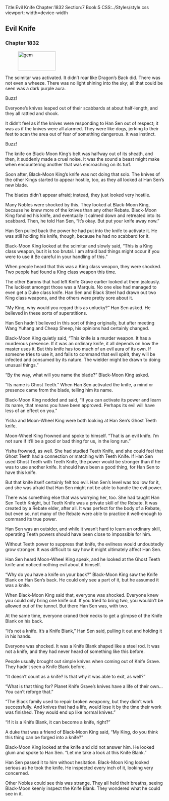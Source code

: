 Title:Evil Knife 
Chapter:1832 
Section:7 
Book:5 
CSS:../Styles/style.css 
viewport: width=device-width
  
## Evil Knife
### Chapter 1832 
<figure>
	<img src="../Images/gem.gif" alt="gem" id="gem" width="120" height="60" />
</figure>
  

  
  The scimitar was activated. It didn’t roar like Dragon’s Back did. There was not even a wheeze. There was no light shining into the sky; all that could be seen was a dark purple aura.

Buzz!

Everyone’s knives leaped out of their scabbards at about half-length, and they all rattled and shook.

It didn’t feel as if the knives were responding to Han Sen out of respect; it was as if the knives were all alarmed. They were like dogs, jerking to their feet to scan the area out of fear of something dangerous. It was instinct.

Buzz!

The knife on Black-Moon King’s belt was halfway out of its sheath, and then, it suddenly made a cruel noise. It was the sound a beast might make when encountering another that was encroaching on its turf.

Soon after, Black-Moon King’s knife was not doing that solo. The knives of the other Kings started to appear hostile, too, as they all looked at Han Sen’s new blade.

The blades didn’t appear afraid; instead, they just looked very hostile.

Many Nobles were shocked by this. They looked at Black-Moon King, because he knew more of the knives than any other Rebate. Black-Moon King fondled his knife, and eventually it calmed down and retreated into its scabbard. Then, he told Han Sen, “It’s okay. But put your knife away now.”

Han Sen pulled back the power he had put into the knife to activate it. He was still holding his knife, though, because he had no scabbard for it.

Black-Moon King looked at the scimitar and slowly said, “This is a King class weapon, but it is too brutal. I am afraid bad things might occur if you were to use it Be careful in your handling of this.”

When people heard that this was a King class weapon, they were shocked. Two people had found a King class weapon this time.

The other Barons that had left Knife Grave earlier looked at them jealously. The luckiest amongst those was a Marquis. No one else had managed to even get a Duke class knife. Han Sen and Black Steel had drawn out two King class weapons, and the others were pretty sore about it.

“My King, why would you regard this as unlucky?” Han Sen asked. He believed in these sorts of superstitions.

Han Sen hadn’t believed in this sort of thing originally, but after meeting Wang Yuhang and Cheap Sheep, his opinions had certainly changed.

Black-Moon King quietly said, “This knife is a murder weapon. It has a murderous presence. If it was an ordinary knife, it all depends on how the master uses it. But this knife has too much of an evil aura of its own. If someone tries to use it, and fails to command that evil spirit, they will be infected and consumed by its nature. The wielder might be drawn to doing unusual things.”

“By the way, what will you name the blade?” Black-Moon King asked.

“Its name is Ghost Teeth.” When Han Sen activated the knife, a mind or presence came from the blade, telling him its name.

Black-Moon King nodded and said, “If you can activate its power and learn its name, that means you have been approved. Perhaps its evil will have less of an effect on you.”

Yisha and Moon-Wheel King were both looking at Han Sen’s Ghost Teeth knife.

Moon-Wheel King frowned and spoke to himself. “That is an evil knife. I’m not sure if it’ll be a good or bad thing for us, in the long run.”

Yisha frowned, as well. She had studied Teeth Knife, and she could feel that Ghost Teeth had a connection or matching with Teeth Knife. If Han Sen used Ghost Teeth with Teeth Knife, the power would be stronger than if he was to use another knife. It should have been a good thing, for Han Sen to have this knife.

But that knife itself certainly felt too evil. Han Sen’s level was too low for it, and she was afraid that Han Sen might not be able to handle the evil power.

There was something else that was worrying her, too. She had taught Han Sen Teeth Knight, but Teeth Knife was a private skill of the Rebate. It was created by a Rebate elder, after all. It was perfect for the body of a Rebate, but even so, not many of the Rebate were able to practice it well-enough to command its true power.

Han Sen was an outsider, and while it wasn’t hard to learn an ordinary skill, operating Teeth powers should have been close to impossible for him.

Without Teeth power to suppress that knife, the evilness would undoubtedly grow stronger. It was difficult to say how it might ultimately affect Han Sen.

Han Sen heard Moon-Wheel King speak, and he looked at the Ghost Teeth knife and noticed nothing evil about it himself.

“Why do you have a knife on your back?” Black-Moon King saw the Knife Blank on Han Sen’s back. He could only see a part of it, but he assumed it was a knife.

When Black-Moon King said that, everyone was shocked. Everyone knew you could only bring one knife out. If you tried to bring two, you wouldn’t be allowed out of the tunnel. But there Han Sen was, with two.

At the same time, everyone craned their necks to get a glimpse of the Knife Blank on his back.

“It’s not a knife. It’s a Knife Blank,” Han Sen said, pulling it out and holding it in his hands.

Everyone was shocked. It was a Knife Blank shaped like a steel rod. It was not a knife, and they had never heard of something like this before.

People usually brought out simple knives when coming out of Knife Grave. They hadn’t seen a Knife Blank before.

“It doesn’t count as a knife? Is that why it was able to exit, as well?”

“What is that thing for? Planet Knife Grave’s knives have a life of their own… You can’t reforge that.”

“The Black family used to repair broken weaponry, but they didn’t work successfully. And knives that had a life, would lose it by the time their work was finished. They would end up like normal knives.”

“If it is a Knife Blank, it can become a knife, right?”

A duke that was a friend of Black-Moon King said, “My King, do you think this thing can be forged into a knife?”

Black-Moon King looked at the knife and did not answer him. He looked glum and spoke to Han Sen. “Let me take a look at this Knife Blank.”

Han Sen passed it to him without hesitation. Black-Moon King looked serious as he took the knife. He inspected every inch of it, looking very concerned.

Other Nobles could see this was strange. They all held their breaths, seeing Black-Moon keenly inspect the Knife Blank. They wondered what he could see in it.
